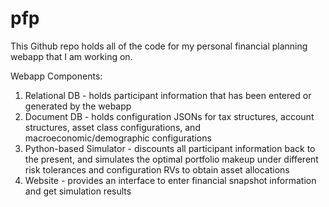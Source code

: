 # pfp
This Github repo holds all of the code for my personal financial planning webapp that I am working on.

Webapp Components:

1) Relational DB - holds participant information that has been entered or generated by the webapp
2) Document DB - holds configuration JSONs for tax structures, account structures, asset class configurations, and macroeconomic/demographic configurations
3) Python-based Simulator - discounts all participant information back to the present, and simulates the optimal portfolio makeup under different risk tolerances and configuration RVs to obtain asset allocations
4) Website - provides an interface to enter financial snapshot information and get simulation results
